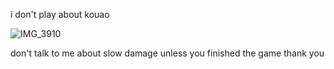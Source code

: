 i don't play about kouao


![IMG_3910](https://github.com/user-attachments/assets/800f4c17-5c3e-4b2d-8945-1e1e655d6c40)



don't talk to me about slow damage unless you finished the game thank you
